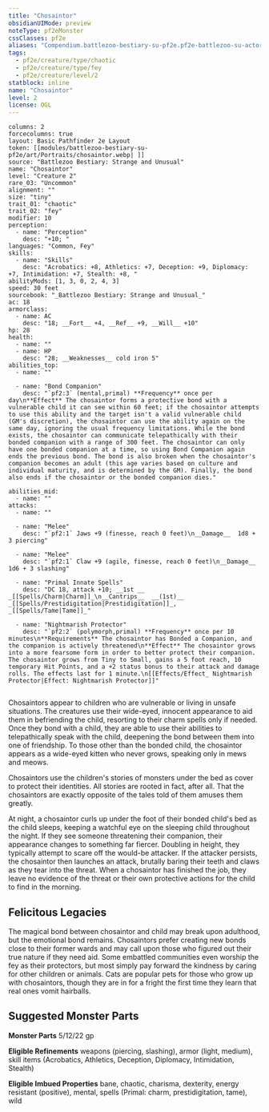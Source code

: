 ```yaml
---
title: "Chosaintor"
obsidianUIMode: preview
noteType: pf2eMonster
cssClasses: pf2e
aliases: "Compendium.battlezoo-bestiary-su-pf2e.pf2e-battlezoo-su-actors.Actor.obJzn3EFey0KV770" 
tags:
  - pf2e/creature/type/chaotic
  - pf2e/creature/type/fey
  - pf2e/creature/level/2
statblock: inline
name: "Chosaintor"
level: 2
license: OGL
---
```


```statblock
columns: 2
forcecolumns: true
layout: Basic Pathfinder 2e Layout
token: [[modules/battlezoo-bestiary-su-pf2e/art/Portraits/chosaintor.webp| ]]
source: "Battlezoo Bestiary: Strange and Unusual"
name: "Chosaintor"
level: "Creature 2"
rare_03: "Uncommon"
alignment: ""
size: "tiny"
trait_01: "chaotic"
trait_02: "fey"
modifier: 10
perception:
  - name: "Perception"
    desc: "+10; "
languages: "Common, Fey"
skills:
  - name: "Skills"
    desc: "Acrobatics: +8, Athletics: +7, Deception: +9, Diplomacy: +7, Intimidation: +7, Stealth: +8, "
abilityMods: [1, 3, 0, 2, 4, 3]
speed: 30 feet
sourcebook: "_Battlezoo Bestiary: Strange and Unusual_"
ac: 18
armorclass:
  - name: AC
    desc: "18; __Fort__ +4, __Ref__ +9, __Will__ +10"
hp: 28
health:
  - name: ""
  - name: HP
    desc: "28; __Weaknesses__ cold iron 5"
abilities_top:
  - name: ""

  - name: "Bond Companion"
    desc: "`pf2:3` (mental,primal) **Frequency** once per day\n**Effect** The chosaintor forms a protective bond with a vulnerable child it can see within 60 feet; if the chosaintor attempts to use this ability and the target isn't a valid vulnerable child (GM's discretion), the chosaintor can use the ability again on the same day, ignoring the usual frequency limitations. While the bond exists, the chosaintor can communicate telepathically with their bonded companion with a range of 300 feet. The chosaintor can only have one bonded companion at a time, so using Bond Companion again ends the previous bond. The bond is also broken when the chosaintor's companion becomes an adult (this age varies based on culture and individual maturity, and is determined by the GM). Finally, the bond also ends if the chosaintor or the bonded companion dies."

abilities_mid:
  - name: ""
attacks:
  - name: ""

  - name: "Melee"
    desc: "`pf2:1` Jaws +9 (finesse, reach 0 feet)\n__Damage__  1d8 + 3 piercing"

  - name: "Melee"
    desc: "`pf2:1` Claw +9 (agile, finesse, reach 0 feet)\n__Damage__  1d6 + 3 slashing"

  - name: "Primal Innate Spells"
    desc: "DC 18, attack +10; __1st __  _[[Spells/Charm|Charm]]_\n__Cantrips__  __(1st)__ _[[Spells/Prestidigitation|Prestidigitation]]_, _[[Spells/Tame|Tame]]_"

  - name: "Nightmarish Protector"
    desc: "`pf2:2` (polymorph,primal) **Frequency** once per 10 minutes\n**Requirements** The chosaintor has Bonded a Companion, and the companion is actively threatened\n**Effect** The chosaintor grows into a more fearsome form in order to better protect their companion. The chosaintor grows from Tiny to Small, gains a 5 foot reach, 10 temporary Hit Points, and a +2 status bonus to their attack and damage rolls. The effects last for 1 minute.\n[[Effects/Effect_ Nightmarish Protector|Effect: Nightmarish Protector]]"
 
```



Chosaintors appear to children who are vulnerable or living in unsafe situations. The creatures use their wide-eyed, innocent appearance to aid them in befriending the child, resorting to their charm spells only if needed. Once they bond with a child, they are able to use their abilities to telepathically speak with the child, deepening the bond between them into one of friendship. To those other than the bonded child, the chosaintor appears as a wide-eyed kitten who never grows, speaking only in mews and meows.

Chosaintors use the children's stories of monsters under the bed as cover to protect their identities. All stories are rooted in fact, after all. That the chosaintors are exactly opposite of the tales told of them amuses them greatly.

At night, a chosaintor curls up under the foot of their bonded child's bed as the child sleeps, keeping a watchful eye on the sleeping child throughout the night. If they see someone threatening their companion, their appearance changes to something far fiercer. Doubling in height, they typically attempt to scare off the would-be attacker. If the attacker persists, the chosaintor then launches an attack, brutally baring their teeth and claws as they tear into the threat. When a chosaintor has finished the job, they leave no evidence of the threat or their own protective actions for the child to find in the morning.

## Felicitous Legacies

The magical bond between chosaintor and child may break upon adulthood, but the emotional bond remains. Chosaintors prefer creating new bonds close to their former wards and may call upon those who figured out their true nature if they need aid. Some embattled communities even worship the fey as their protectors, but most simply pay forward the kindness by caring for other children or animals. Cats are popular pets for those who grow up with chosaintors, though they are in for a fright the first time they learn that real ones vomit hairballs.

## Suggested Monster Parts

**Monster Parts** 5/12/22 gp

**Eligible Refinements** weapons (piercing, slashing), armor (light, medium), skill items (Acrobatics, Athletics, Deception, Diplomacy, Intimidation, Stealth)

**Eligible Imbued Properties** bane, chaotic, charisma, dexterity, energy resistant (positive), mental, spells (Primal: charm, prestidigitation, tame), wild
